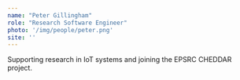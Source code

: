```yaml
---
name: "Peter Gillingham"
role: "Research Software Engineer"
photo: '/img/people/peter.png'
site: ''
---
```


Supporting research in IoT systems and joining the EPSRC CHEDDAR project.
